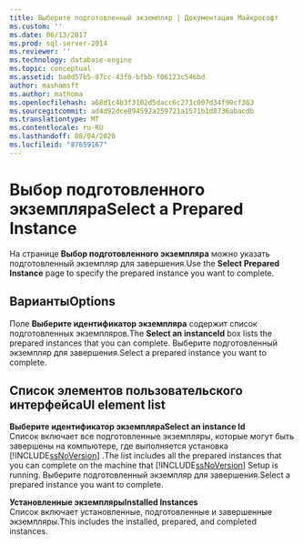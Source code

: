 ```yaml
---
title: Выберите подготовленный экземпляр | Документация Майкрософт
ms.custom: ''
ms.date: 06/13/2017
ms.prod: sql-server-2014
ms.reviewer: ''
ms.technology: database-engine
ms.topic: conceptual
ms.assetid: ba0d57b5-87cc-43f0-bfbb-f06123c546bd
author: mashamsft
ms.author: mathoma
ms.openlocfilehash: a68d1c4b3f3102d5dacc6c273c007d34f90cf303
ms.sourcegitcommit: ad4d92dce894592a259721a1571b1d8736abacdb
ms.translationtype: MT
ms.contentlocale: ru-RU
ms.lasthandoff: 08/04/2020
ms.locfileid: "87659167"
---
```

# <a name="select-a-prepared-instance"></a><span data-ttu-id="5f201-102">Выбор подготовленного экземпляра</span><span class="sxs-lookup"><span data-stu-id="5f201-102">Select a Prepared Instance</span></span>
  <span data-ttu-id="5f201-103">На странице **Выбор подготовленного экземпляра** можно указать подготовленный экземпляр для завершения.</span><span class="sxs-lookup"><span data-stu-id="5f201-103">Use the **Select Prepared Instance** page to specify the prepared instance you want to complete.</span></span>  
  
## <a name="options"></a><span data-ttu-id="5f201-104">Варианты</span><span class="sxs-lookup"><span data-stu-id="5f201-104">Options</span></span>  
 <span data-ttu-id="5f201-105">Поле **Выберите идентификатор экземпляра** содержит список подготовленных экземпляров.</span><span class="sxs-lookup"><span data-stu-id="5f201-105">The **Select an instanceId** box lists the prepared instances that you can complete.</span></span> <span data-ttu-id="5f201-106">Выберите подготовленный экземпляр для завершения.</span><span class="sxs-lookup"><span data-stu-id="5f201-106">Select a prepared instance you want to complete.</span></span>  
  
## <a name="ui-element-list"></a><span data-ttu-id="5f201-107">Список элементов пользовательского интерфейса</span><span class="sxs-lookup"><span data-stu-id="5f201-107">UI element list</span></span>  
 <span data-ttu-id="5f201-108">**Выберите идентификатор экземпляра**</span><span class="sxs-lookup"><span data-stu-id="5f201-108">**Select an instance Id**</span></span>  
 <span data-ttu-id="5f201-109">Список включает все подготовленные экземпляры, которые могут быть завершены на компьютере, где выполняется установка [!INCLUDE[ssNoVersion](../../includes/ssnoversion-md.md)] .</span><span class="sxs-lookup"><span data-stu-id="5f201-109">The list includes all the prepared instances that you can complete on the machine that [!INCLUDE[ssNoVersion](../../includes/ssnoversion-md.md)] Setup is running.</span></span> <span data-ttu-id="5f201-110">Выберите подготовленный экземпляр для завершения.</span><span class="sxs-lookup"><span data-stu-id="5f201-110">Select a prepared instance you want to complete.</span></span>  
  
 <span data-ttu-id="5f201-111">**Установленные экземпляры**</span><span class="sxs-lookup"><span data-stu-id="5f201-111">**Installed Instances**</span></span>  
 <span data-ttu-id="5f201-112">Список включает установленные, подготовленные и завершенные экземпляры.</span><span class="sxs-lookup"><span data-stu-id="5f201-112">This includes the installed, prepared, and completed instances.</span></span>  
  
  
